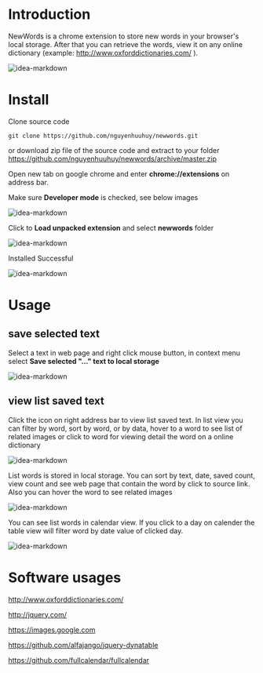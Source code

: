 Introduction
=============
NewWords is a chrome extension to store new words in your browser's local storage. After that you can retrieve the words, view it on any online dictionary (example: http://www.oxforddictionaries.com/ ).

![idea-markdown](https://raw.githubusercontent.com/nguyenhuuhuy/newwords/master/docs/demo.gif)

Install
=============

Clone source code

```
git clone https://github.com/nguyenhuuhuy/newwords.git
```

or download zip file of the source code and extract to your folder https://github.com/nguyenhuuhuy/newwords/archive/master.zip

Open new tab on google chrome and enter **chrome://extensions** on address bar.

Make sure **Developer mode** is checked, see below images

![idea-markdown](https://raw.githubusercontent.com/nguyenhuuhuy/newwords/master/docs/install-extension.png)

Click to **Load unpacked extension** and select **newwords** folder

![idea-markdown](https://raw.githubusercontent.com/nguyenhuuhuy/newwords/master/docs/select-folder.png)

Installed Successful

![idea-markdown](https://raw.githubusercontent.com/nguyenhuuhuy/newwords/master/docs/install-successful.png)

Usage
=============

## save selected text
Select a text in web page and right click mouse button, in context menu select **Save selected "..." text to local storage**

![idea-markdown](https://raw.githubusercontent.com/nguyenhuuhuy/newwords/master/docs/save-selected-text.png)

## view list saved text
Click the icon on right address bar to view list saved text. In list view you can filter by word, sort by word, or by data, hover to a word to see list of related images or click to word for viewing detail the word on a online dictionary

![idea-markdown](https://raw.githubusercontent.com/nguyenhuuhuy/newwords/master/docs/view-list.png)

List words is stored in local storage. You can sort by text, date, saved count, view count and see web page that contain the word by click to source link. Also you can hover the word to see related images

![idea-markdown](https://raw.githubusercontent.com/nguyenhuuhuy/newwords/master/docs/hover-to-show-related-images.png)

You can see list words in calendar view. If you click to a day on calender the table view will filter word by date value of clicked day.

![idea-markdown](https://raw.githubusercontent.com/nguyenhuuhuy/newwords/master/docs/calender-view.png)

Software usages
========

http://www.oxforddictionaries.com/

http://jquery.com/

https://images.google.com

https://github.com/alfajango/jquery-dynatable

https://github.com/fullcalendar/fullcalendar
